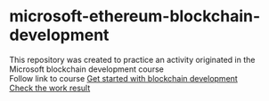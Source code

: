 # microsoft-ethereum-blockchain-development
This repository was created to practice an activity originated in the Microsoft blockchain development course
</br>
Follow link to course
<a href="https://docs.microsoft.com/en-us/learn/paths/ethereum-blockchain-development/" target="_blank">Get started with blockchain development</a>
</br> 
<a href="https://ropsten.etherscan.io/address/0xd6643ad09303290558303fcc38e6e8f87272b6cd" target="_blank">Check the work result</a>

